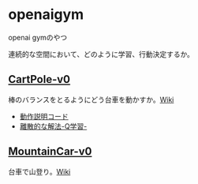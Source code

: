 # openaigym
openai gymのやつ

連続的な空間において、どのように学習、行動決定するか。

## [CartPole-v0](https://gym.openai.com/envs/CartPole-v0)
棒のバランスをとるようにどう台車を動かすか。[Wiki](https://github.com/openai/gym/wiki/CartPole-v0)
- [動作説明コード](https://github.com/shunyooo/openaigym/blob/master/CartPole-v0/cart_pole1.py)
- [離散的な解法-Q学習-](https://github.com/shunyooo/openaigym/blob/master/CartPole-v0/cart_pole3.py)

## [MountainCar-v0](https://gym.openai.com/envs/MountainCar-v0)
台車で山登り。[Wiki](https://github.com/openai/gym/wiki/MountainCar-v0)

